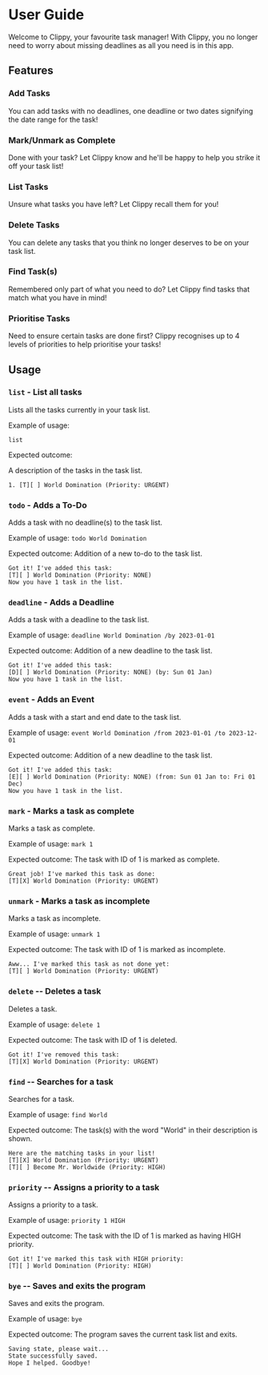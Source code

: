 # User Guide

Welcome to Clippy, your favourite task manager!
With Clippy, you no longer need to worry about missing
deadlines as all you need is in this app.

## Features 

### Add Tasks
You can add tasks with no deadlines, one deadline or two dates signifying the date range for the task!

### Mark/Unmark as Complete
Done with your task? Let Clippy know and he'll be happy to help you strike it off your task list!

### List Tasks
Unsure what tasks you have left? Let Clippy recall them for you!

### Delete Tasks
You can delete any tasks that you think no longer deserves to be on your task list.

### Find Task(s)
Remembered only part of what you need to do? Let Clippy find tasks that match what you have in mind!

### Prioritise Tasks
Need to ensure certain tasks are done first? Clippy recognises up to 4 levels of priorities to help prioritise your tasks!

## Usage

### `list` - List all tasks  

Lists all the tasks currently in your task list.


Example of usage: 

`list`

Expected outcome:

A description of the tasks in the task list.
```
1. [T][ ] World Domination (Priority: URGENT)
```

### `todo` - Adds a To-Do
Adds a task with no deadline(s) to the task list.

Example of usage:
`todo World Domination`

Expected outcome:
Addition of a new to-do to the task list.
```
Got it! I've added this task:
[T][ ] World Domination (Priority: NONE)
Now you have 1 task in the list.
```

### `deadline` - Adds a Deadline
Adds a task with a deadline to the task list.

Example of usage:
`deadline World Domination /by 2023-01-01`

Expected outcome:
Addition of a new deadline to the task list.
```
Got it! I've added this task:
[D][ ] World Domination (Priority: NONE) (by: Sun 01 Jan)
Now you have 1 task in the list.
```

### `event` - Adds an Event 
Adds a task with a start and end date to the task list.

Example of usage:
`event World Domination /from 2023-01-01 /to 2023-12-01`

Expected outcome:
Addition of a new deadline to the task list.
```
Got it! I've added this task:
[E][ ] World Domination (Priority: NONE) (from: Sun 01 Jan to: Fri 01 Dec)
Now you have 1 task in the list.
```

### `mark` - Marks a task as complete
Marks a task as complete.

Example of usage:
`mark 1`

Expected outcome:
The task with ID of 1 is marked as complete.
```
Great job! I've marked this task as done:
[T][X] World Domination (Priority: URGENT)
```

### `unmark` - Marks a task as incomplete
Marks a task as incomplete.

Example of usage:
`unmark 1`

Expected outcome:
The task with ID of 1 is marked as incomplete.
```
Aww... I've marked this task as not done yet:
[T][ ] World Domination (Priority: URGENT)
```

### `delete` -- Deletes a task
Deletes a task.

Example of usage:
`delete 1`

Expected outcome:
The task with ID of 1 is deleted.
```
Got it! I've removed this task:
[T][X] World Domination (Priority: URGENT)
```

### `find` -- Searches for a task
Searches for a task.

Example of usage:
`find World`

Expected outcome:
The task(s) with the word "World" in their description is shown.
```
Here are the matching tasks in your list!
[T][X] World Domination (Priority: URGENT)
[T][ ] Become Mr. Worldwide (Priority: HIGH)
```

### `priority` -- Assigns a priority to a task
Assigns a priority to a task.

Example of usage:
`priority 1 HIGH`

Expected outcome:
The task with the ID of 1 is marked as having HIGH priority.
```
Got it! I've marked this task with HIGH priority:
[T][ ] World Domination (Priority: HIGH)
```

### `bye` -- Saves and exits the program
Saves and exits the program.

Example of usage:
`bye`

Expected outcome:
The program saves the current task list and exits.
```
Saving state, please wait...
State successfully saved.
Hope I helped. Goodbye!
```
